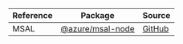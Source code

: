 | Reference | Package | Source |
|---|---|---|
|MSAL|[@azure/msal-node](https://www.npmjs.com/package/@azure/msal-node)|[GitHub](https://github.com/Azure/azure-sdk-for-js)|
